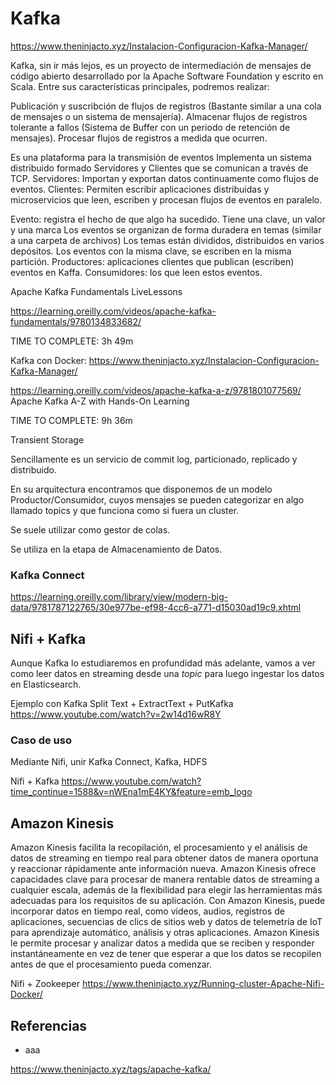 # Kafka

https://www.theninjacto.xyz/Instalacion-Configuracion-Kafka-Manager/

Kafka, sin ir más lejos, es un proyecto de intermediación de mensajes de código abierto desarrollado por la Apache Software Foundation y escrito en Scala. Entre sus características principales, podremos realizar:

Publicación y suscribción de flujos de registros (Bastante similar a una cola de mensajes o un sistema de mensajería).
Almacenar flujos de registros tolerante a fallos (Sistema de Buffer con un periodo de retención de mensajes).
Procesar flujos de registros a medida que ocurren.




Es una plataforma para la transmisión de eventos
Implementa un sistema distribuido formado Servidores y Clientes que se comunican a través de TCP.
Servidores: Importan y exportan datos continuamente como flujos de eventos.
Clientes: Permiten escribir aplicaciones distribuidas y microservicios que leen, escriben y procesan flujos de eventos en paralelo.

Evento: registra el hecho de que algo ha sucedido.
Tiene una clave, un valor y una marca
Los eventos se organizan de forma duradera en temas (similar a una carpeta de archivos)
Los temas están divididos, distribuidos en varios depósitos. Los eventos con la misma clave, se escriben en la misma partición.
Productores: aplicaciones clientes que publican (escriben) eventos en Kaffa.
Consumidores: los que leen estos eventos.

Apache Kafka Fundamentals LiveLessons

https://learning.oreilly.com/videos/apache-kafka-fundamentals/9780134833682/

TIME TO COMPLETE:
3h 49m

Kafka con Docker:
https://www.theninjacto.xyz/Instalacion-Configuracion-Kafka-Manager/


https://learning.oreilly.com/videos/apache-kafka-a-z/9781801077569/
Apache Kafka A-Z with Hands-On Learning

TIME TO COMPLETE:
9h 36m


Transient Storage

Sencillamente es un servicio de commit log, particionado, replicado y distribuido.

En su arquitectura encontramos que disponemos de un modelo Productor/Consumidor, cuyos mensajes se pueden categorizar en algo llamado topics y que funciona como si fuera un cluster.

Se suele utilizar como gestor de colas.

Se utiliza en la etapa de Almacenamiento de Datos.

### Kafka Connect

https://learning.oreilly.com/library/view/modern-big-data/9781787122765/30e977be-ef98-4cc6-a771-d15030ad19c9.xhtml



## Nifi +  Kafka

Aunque Kafka lo estudiaremos en profundidad más adelante, vamos a ver como leer datos en streaming desde una *topic* para luego ingestar los datos en Elasticsearch.


Ejemplo con Kafka
Split Text + ExtractText + PutKafka
https://www.youtube.com/watch?v=2w14d16wR8Y

### Caso de uso

Mediante Nifi, unir Kafka Connect, Kafka, HDFS

Nifi + Kafka
https://www.youtube.com/watch?time_continue=1588&v=nWEna1mE4KY&feature=emb_logo

## Amazon Kinesis

Amazon Kinesis facilita la recopilación, el procesamiento y el análisis de datos de streaming en tiempo real para obtener datos de manera oportuna y reaccionar rápidamente ante información nueva. Amazon Kinesis ofrece capacidades clave para procesar de manera rentable datos de streaming a cualquier escala, además de la flexibilidad para elegir las herramientas más adecuadas para los requisitos de su aplicación. Con Amazon Kinesis, puede incorporar datos en tiempo real, como videos, audios, registros de aplicaciones, secuencias de clics de sitios web y datos de telemetría de IoT para aprendizaje automático, análisis y otras aplicaciones. Amazon Kinesis le permite procesar y analizar datos a medida que se reciben y responder instantáneamente en vez de tener que esperar a que los datos se recopilen antes de que el procesamiento pueda comenzar.


Nifi + Zookeeper
https://www.theninjacto.xyz/Running-cluster-Apache-Nifi-Docker/

## Referencias

* aaa

https://www.theninjacto.xyz/tags/apache-kafka/

